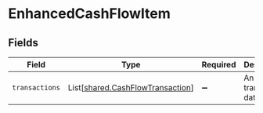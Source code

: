 # EnhancedCashFlowItem


## Fields

| Field                                                                          | Type                                                                           | Required                                                                       | Description                                                                    |
| ------------------------------------------------------------------------------ | ------------------------------------------------------------------------------ | ------------------------------------------------------------------------------ | ------------------------------------------------------------------------------ |
| `transactions`                                                                 | List[[shared.CashFlowTransaction](../../models/shared/cashflowtransaction.md)] | :heavy_minus_sign:                                                             | An array of transaction data.                                                  |